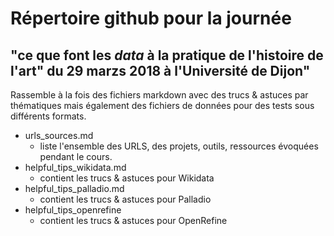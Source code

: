 # Répertoire github pour la journée
## "ce que font les *data* à la pratique de l'histoire de l'art" du 29 marzs 2018 à l'Université de Dijon"

Rassemble à la fois des fichiers markdown avec des trucs & astuces par thématiques mais également des fichiers de données pour des tests sous différents formats.

* urls_sources.md
  * liste l'ensemble des URLS, des projets, outils, ressources évoquées pendant le cours.
* helpful_tips_wikidata.md
  * contient les trucs & astuces  pour Wikidata
* helpful_tips_palladio.md
  * contient les trucs & astuces  pour Palladio
* helpful_tips_openrefine
  * contient les trucs & astuces  pour OpenRefine
